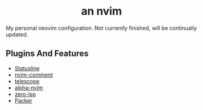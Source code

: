 
<div align="center">
  <h1> an nvim </h1>
  
   <!-- <h1>______________________________/\/\______/\/\____/\/\__________________
___________________________/\/\/\/\____/\/\/\__/\/\___________________
________________________/\/\____/\/\__/\/\/\/\/\/\____________________
_______________________/\/\/\/\/\/\__/\/\__/\/\/\_____________________
______________________/\/\____/\/\__/\/\____/\/\______________________
______________________________________________________________________
_____________/\/\____/\/\__/\/\____/\/\__/\/\/\/\__/\/\______/\/\_________
____________/\/\/\__/\/\__/\/\____/\/\____/\/\____/\/\/\__/\/\/\__________
___________/\/\/\/\/\/\__/\/\____/\/\____/\/\____/\/\/\/\/\/\/\___________
__________/\/\__/\/\/\____/\/\/\/\______/\/\____/\/\__/\__/\/\____________
_________/\/\____/\/\______/\/\______/\/\/\/\__/\/\______/\/\_____________
______________________________________________________________________</h1> -->
</div>



My personal neovim configuration. Not currently finished, will be continually updated.

## Plugins And Features
+ [Statusline](https://github.com/dark-Jedi2108/nvide/tree/main/lua/staline)
+ [nvim-comment](http://github.com/terrortylor/nvim-comment/)
+ [telescope](https://github.com/nvim-telescope/telescope.nvim/)
+ [alpha-nvim](https://github.com/goolord/alpha-nvim/)
+ [zero-lsp](https://github.com/VonHeikemen/lsp-zero.nvim)
+ [Packer](https://github.com/wbthomason/packer.nvim)

